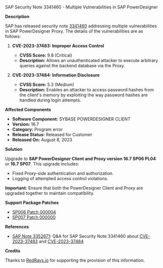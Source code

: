 SAP Security Note 3341460 - Multiple Vulnerabilities in SAP PowerDesigner

**Description**

SAP has released security note [3341460](https://me.sap.com/notes/0003341460) addressing multiple vulnerabilities in SAP PowerDesigner Proxy. The details of the vulnerabilities are as follows:

1. **CVE-2023-37483: Improper Access Control**
   - **CVSS Score:** 9.8 (Critical)
   - **Description:** Allows an unauthenticated attacker to execute arbitrary queries against the backend database via the Proxy.

2. **CVE-2023-37484: Information Disclosure**
   - **CVSS Score:** 5.3 (Medium)
   - **Description:** Enables an attacker to access password hashes from the client's memory by exploiting the way password hashes are handled during login attempts.

**Affected Components**

- **Software Component:** SYBASE POWERDESIGNER CLIENT
- **Version:** 16.7
- **Category:** Program error
- **Release Status:** Released for Customer
- **Released On:** August 8, 2023

**Solution**

Upgrade to **SAP PowerDesigner Client and Proxy version 16.7 SP06 PL04** or **16.7 SP07**. This upgrade includes:

- Fixed Proxy-side authentication and authorization.
- Logging of attempted access control violations.

**Important:**
Ensure that both the PowerDesigner Client and Proxy are upgraded together to maintain compatibility.

**Support Package Patches**

- [SP006 Patch 000004](https://me.sap.com/sap/support/swdc/notes?cvnr=73555000100200012929&support_package=SP006&patch_level=000004)
- [SP007 Patch 000000](https://me.sap.com/sap/support/swdc/notes?cvnr=73555000100200012929&support_package=SP007&patch_level=000000)

**References**

- [SAP Note 3352671](https://me.sap.com/notes/3352671): Q&A for SAP Security Note 3341460 about [CVE-2023-37483](https://www.cve.org/CVERecord?id=CVE-2023-37483) and [CVE-2023-37484](https://www.cve.org/CVERecord?id=CVE-2023-37484)

**Credits**

Thanks to [RedRays.io](https://redrays.io) for supporting the provision of this information.